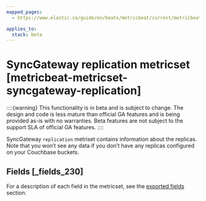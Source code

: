 ```yaml
---
mapped_pages:
  - https://www.elastic.co/guide/en/beats/metricbeat/current/metricbeat-metricset-syncgateway-replication.html

applies_to:
  stack: beta
---
```


# SyncGateway replication metricset [metricbeat-metricset-syncgateway-replication]

::::{warning}
This functionality is in beta and is subject to change. The design and code is less mature than official GA features and is being provided as-is with no warranties. Beta features are not subject to the support SLA of official GA features.
::::


SyncGateway `replication` metriset contains information about the replicas. Note that you won’t see any data if you don’t have any replicas configured on your Couchbase buckets.

## Fields [_fields_230]

For a description of each field in the metricset, see the [exported fields](/reference/metricbeat/exported-fields-syncgateway.md) section.


